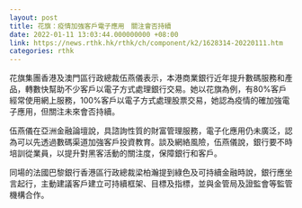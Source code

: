 ```yaml
---
layout: post
title: 花旗：疫情加強客戶電子應用　關注會否持續
date: 2022-01-11 13:03:44.000000000 +08:00
link: https://news.rthk.hk/rthk/ch/component/k2/1628314-20220111.htm
categories: rthk
---
```


花旗集團香港及澳門區行政總裁伍燕儀表示，本港商業銀行近年提升數碼服務和產品，轉數快幫助不少客戶以電子方式處理銀行交易。她以花旗為例，有80%客戶經常使用網上服務，100%客戶以電子方式處理股票交易，她認為疫情的確加強電子應用，但關注未來會否持續。

伍燕儀在亞洲金融論壇說，具諮詢性質的財富管理服務，電子化應用仍未廣泛，認為可以先透過數碼渠道加強客戶投資教育。談及網絡風險，伍燕儀說，銀行要不時培訓從業員，以提升對黑客活動的關注度，保障銀行和客戶。

同場的法國巴黎銀行香港區行政總裁梁柏瀚提到綠色及可持續金融時說，銀行應坐言起行，主動建議客戶建立可持續框架、目標及指標，並與金管局及證監會等監管機構合作。
